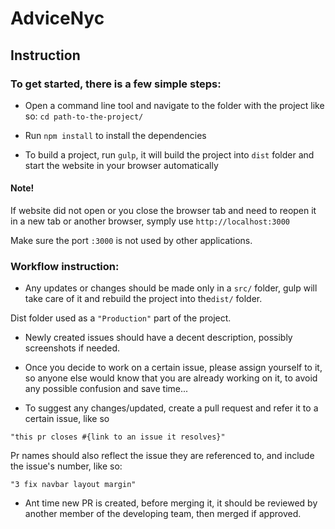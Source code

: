 # AdviceNyc

## Instruction

### To get started, there is a few simple steps:

- Open a command line tool and navigate to the folder with the project like so:
`cd path-to-the-project/`

- Run `npm install` to install the dependencies 

- To build a project, run `gulp`, it will build the project into `dist` folder and start the website in your browser automatically

#### Note!

If website did not open or you close the browser tab and need to reopen it in a new tab or another browser, symply use 
`http://localhost:3000`

Make sure the port `:3000` is not used by other applications.

### Workflow instruction:

- Any updates or changes should be made only in a `src/` folder, gulp will take care of it and rebuild the project into the`dist/` folder.

Dist folder used as a `"Production"` part of the project.

- Newly created issues should have a decent description, possibly screenshots if needed.

- Once you decide to work on a certain issue, please assign yourself to it, so anyone else would know that you are already working on it, to avoid any possible confusion and save time...

- To suggest any changes/updated, create a pull request and refer it to a certain issue, like so

`"this pr closes #{link to an issue it resolves}"`

Pr names should also reflect the issue they are referenced to, and include the issue's number, like so: 

`"3 fix navbar layout margin"`

- Ant time new PR is created, before merging it, it should be reviewed by another member of the developing team, then merged if approved.